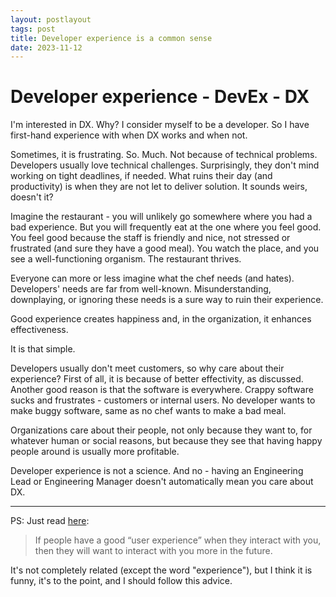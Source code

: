 ```yaml
---
layout: postlayout
tags: post
title: Developer experience is a common sense
date: 2023-11-12
---
```


# Developer experience - DevEx - DX

I'm interested in DX. Why? I consider myself to be a developer. So I have first-hand experience with when DX works and when not.

Sometimes, it is frustrating. So. Much. Not because of technical problems. Developers usually love technical challenges. Surprisingly, they don't mind working on tight deadlines, if needed. What ruins their day (and productivity) is when they are not let to deliver solution. It sounds weirs, doesn't it?

Imagine the restaurant - you will unlikely go somewhere where you had a bad experience. But you will frequently eat at the one where you feel good. You feel good because the staff is friendly and nice, not stressed or frustrated (and sure they have a good meal). You watch the place, and you see a well-functioning organism. The restaurant thrives.

Everyone can more or less imagine what the chef needs (and hates). Developers' needs are far from well-known. Misunderstanding, downplaying, or ignoring these needs is a sure way to ruin their experience.

Good experience creates happiness and, in the organization, it enhances effectiveness.

It is that simple. 

Developers usually don't meet customers, so why care about their experience? First of all, it is because of better effectivity, as discussed. Another good reason is that the software is everywhere. Crappy software sucks and frustrates - customers or internal users. No developer wants to make buggy software, same as no chef wants to make a bad meal.

Organizations care about their people, not only because they want to, for whatever human or social reasons, but because they see that having happy people around is usually more profitable.

Developer experience is not a science. And no - having an Engineering Lead or Engineering Manager doesn't automatically mean you care about DX.

----

PS: Just read [here](https://dynomight.net/advice/):

> If people have a good “user experience” when they interact with you, then they will want to interact with you more in the future.

It's not completely related (except the word "experience"), but I think it is funny, it's to the point, and I should follow this advice.
